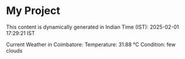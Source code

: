 # My Project

This content is dynamically generated in Indian Time (IST): 2025-02-01 17:29:21 IST


Current Weather in Coimbatore:
Temperature: 31.88 °C
Condition: few clouds
